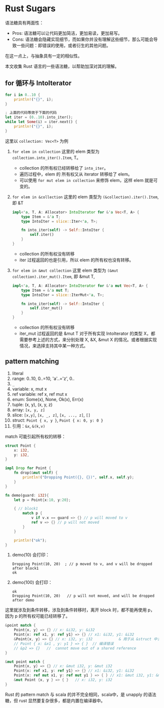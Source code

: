 # Rust Sugars

语法糖具有两面性：
- Pros: 语法糖可以让代码更加简洁，更加易读，更加易写。
- Cons: 语法糖会隐藏实现细节，而如果你并没有理解这些细节，那么可能会导致一些问题：即错误的使用，或者衍生的其他问题。

在这一点上，与抽象具有一定的相似性。

本文收集 Rust 语言的一些语法糖，以帮助加深对其的理解。

## for 循环与 IntoIterator

```rust
for i in 0..10 {
    println!("{}", i);
}

; 上面的代码等效于下面的代码
let iter = (0..10).into_iter();
while let Some(i) = iter.next() {
    println!("{}", i);
}
```

这里以 `collection: Vec<T>` 为例

1. `for elem in collection` 这里的 elem 类型为 `collection.into_iter().Item`, T。 
    - collection 的所有权已经转移给了 `into_iter`。
    - 遍历过程中，elem 的 所有权又从 iterator 转移给了 elem。
    - 可以使用 `for mut elem in collection` 来修饰 elem，这样 elem 就是可变的。
    
2. `for elem in &collection` 这里的 elem 类型为 `(&collection).iter().Item`, 即 &T
    ```rust
    impl<'a, T, A: Allocator> IntoIterator for &'a Vec<T, A> {
        type Item = &'a T;
        type IntoIter = slice::Iter<'a, T>;

        fn into_iter(self) -> Self::IntoIter {
            self.iter()
        }
    }
    ```
    - collection 的所有权没有转移
    - iter 过程返回的也是引用，所以 elem 的所有权也没有转移。
3. `for elem in &mut collection` 这里 elem 类型为 `(&mut collection).iter_mut().Item`, 即 &mut T, 
    ```rust
    impl<'a, T, A: Allocator> IntoIterator for &'a mut Vec<T, A> {
        type Item = &'a mut T;
        type IntoIter = slice::IterMut<'a, T>;

        fn into_iter(self) -> Self::IntoIter {
            self.iter_mut()
        }
    }
    ```
    - collection 的所有权没有转移
    - iter_mut 过程返回的是 &mut T
对于所有实现 IntoIterator 的类型 X，都需要参考上述的方式，来分别处理 X, &X, &mut X 的情况。或者根据实现情况，来选择支持其中某一种方式。

## pattern matching

1. literal
2. range: 0..10, 0..=10, 'a'..='z', 0..
3. `_`
4. variable: x, mut x
5. ref variable: ref x, ref mut x
6. enum: Some(x), None, Ok(x), Err(x)
7. tuple: (x, y), (x, y, z)
8. array: `[x, y, z]`
9. slice: `[x,y]`, `[x, _, z]`, `[x, ..., z]`, `[]`
10. struct: `Point { x, y }`, `Point { x: 0, y: 0 }`
11. 引用：`&x`, `&(k,v)`

match 可能引起所有权的转移：
```rust
struct Point {
    x: i32,
    y: i32,
}

impl Drop for Point {
    fn drop(&mut self) {
        println!("Dropping Point({}, {})", self.x, self.y);
    }
}

fn demo(guard: i32){
    let p = Point{x:10, y:20};

    { // block1
        match p {
            v if v.x == guard => {} // p will moved to v
            ref v => {} // p will not moved
        }
    }

    println!("ok");
}

```
1. demo(10) 会打印：
    ```
    Dropping Point(10, 20)  ; // p moved to v, and v will be dropped after block1
    ok
    ```
2. demo(100) 会打印：
    ```
    ok
    Dropping Point(10, 20)   // p will not moved, and will be dropped after demo
    ```
这里就涉及到条件转移，涉及到条件转移时，离开 block 时，都不能再使用 p，因为 p 的所有权可能已经转移了。

```rust
&point match {
    Point{x, y} => {} // x: &i32, y: &i32
    Point{x: ref x1, y: ref y1} => {} // x1: &i32, y1: &i32
    &Point{x, y} => {} // x: i32, y: i32            & 用于从 &struct 中复制数据
    // Point { x: &x1 , y: y1 } => { }  // 编译错误
    // &p2 => {}   //  cannot move out of a shared reference
}

&mut point match {
    Point{x, y} => {} // x: &mut i32, y: &mut i32
    Point{x: ref x1, y: ref y1} => {} // x1: &i32, y1: &i32
    Point{x: ref mut x1, y: ref mut y1 } => { } // x1: &mut i32, y1: &mut i32
    &mut Point {x, y } => { }   // x: i32, y: i32
}
```

Rust 的 pattern match 与 scala 的并不完全相同，scala中，是 unapply 的语法糖，但 rust 显然要复杂很多，都是内置在编译器中。